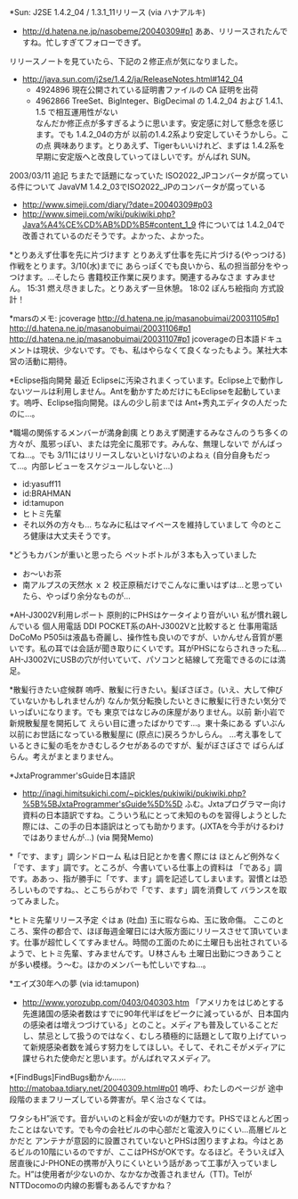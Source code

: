 *Sun: J2SE 1.4.2_04 / 1.3.1_11リリース (via ハナアルキ)
* http://d.hatena.ne.jp/nasobeme/20040309#p1
ああ、リリースされたんですね。忙しすぎてフォローできず。

リリースノートを見ていたら、下記の２修正点が気になりました。
* http://java.sun.com/j2se/1.4.2/ja/ReleaseNotes.html#142_04
  * 4924896  現在公開されている証明書ファイルの CA 証明を出荷  
  * 4962866  TreeSet、BigInteger、BigDecimal の 1.4.2_04 および 1.4.1、1.5 で相互運用性がない  
なんだか修正点が多すぎるように思います。安定感に対して懸念を感じます。でも 1.4.2_04の方が 以前の1.4.2系より安定していそうかしら。この点 興味あります。とりあえず、Tigerもいいけれど、まずは 1.4.2系を 早期に安定版へと改良していってほしいです。がんばれ SUN。

2003/03/11 追記 ちまたで話題になっていた ISO2022_JPコンバータが腐っている件について
JavaVM 1.4.2_03でISO2022_JPのコンバータが腐っている
* http://www.simeji.com/diary/?date=20040309#p03
* http://www.simeji.com/wiki/pukiwiki.php?Java%A4%CE%CD%AB%DD%B5#content_1_9
件については 1.4.2_04で改善されているのだそうです。よかった、よかった。

*とりあえず仕事を先に片づけます
とりあえず仕事を先に片づける(やっつける)作戦をとります。3/10(水)までに あらっぽくでも良いから、私の担当部分をやっつけます。…そしたら 書籍校正作業に戻ります。関連するみなさま すみません。
15:31 燃え尽きました。とりあえず一旦休憩。
18:02 ぽんち絵指向 方式設計！

*marsのメモ: jcoverage
http://d.hatena.ne.jp/masanobuimai/20031105#p1
http://d.hatena.ne.jp/masanobuimai/20031106#p1
http://d.hatena.ne.jp/masanobuimai/20031107#p1
jcoverageの日本語ドキュメントは現状、少ないです。でも、私はやらなくて良くなったもよう。某社大本営の活動に期待。

*Eclipse指向開発
最近 Eclipseに汚染されまくっています。Eclipse上で動作しないツールは利用しません。Antを動かすためだけにもEclipseを起動しています。嗚呼、Eclipse指向開発。ほんの少し前までは Ant+秀丸エディタの人だったのに…。

*職場の関係するメンバーが満身創痍
とりあえず関連するみなさんのうち多くの方々が、風邪っぽい、または完全に風邪です。みんな、無理しないで がんばってね…。でも 3/11にはリリースしないといけないのよねぇ (自分自身もだって…。内部レビューをスケジュールしないと…)
* id:yasuff11
* id:BRAHMAN
* id:tamupon
* ヒトミ先輩
* それ以外の方々も…
ちなみに私はマイペースを維持していまして 今のところ健康は大丈夫そうです。

*どうもカバンが重いと思ったら
ペットボトルが３本も入っていました
* お～いお茶
* 南アルプスの天然水 ｘ２
校正原稿だけでこんなに重いはずは…と思っていたら、やっぱり余分なものが…

*AH-J3002V利用レポート
原則的にPHSはケータイより音がいい
私が慣れ親しんでいる 個人用電話 DDI POCKET系のAH-J3002Vと比較すると 仕事用電話DoCoMo P505iは液晶も奇麗し、操作性も良いのですが、いかんせん音質が悪いです。私の耳では会話が聞き取りにくいです。耳がPHSにならされきった私… AH-J3002VにUSBの穴が付いていて、パソコンと結線して充電できるのには満足。

*散髪行きたい症候群
嗚呼、散髪に行きたい。髪ぼさぼさ。(いえ、大して伸びていないかもしれませんが) なんか気分転換したいときに散髪に行きたい気分でいっぱいになります。でも 東京ではなじみの床屋がありません。以前 新小岩で新規散髪屋を開拓して えらい目に遭ったばかりです…。東十条にある ずいぶん以前にお世話になっている散髪屋に (原点に)戻ろうかしらん。
…考え事をしているときに髪の毛をかきむしるクセがあるのですが、髪がぼさぼさで ばらんばらん。考えがまとまりません。

*JxtaProgrammer'sGuide日本語訳
* http://inagi.himitsukichi.com/~pickles/pukiwiki/pukiwiki.php?%5B%5BJxtaProgrammer'sGuide%5D%5D
ふむ。Jxtaプログラマー向け資料の日本語訳ですね。こういう私にとって未知のものを習得しようとした際には、この手の日本語訳はとっても助かります。(JXTAを今手がけるわけではありませんが…) (via 開発Memo)

*「です、ます」調シンドローム
私は日記とかを書く際には ほとんど例外なく 「です、ます」調です。ところが、今書いている仕事上の資料は 「である」調です。ああっ、指が勝手に「です、ます」調を記述してしまいます。習慣とは恐ろしいものですね。、とこちらがわで「です、ます」調を消費して バランスを取ってみました。

*ヒトミ先輩リリース予定
ぐはぁ (吐血) 
玉に瑕ならぬ、玉に致命傷。
ここのところ、案件の都合で、ほぼ毎週金曜日には大阪方面にリリースさせて頂いています。仕事が超忙しくてすみません。時間の工面のために土曜日も出社されているようで、ヒトミ先輩、すみませんです。Ｕ林さんも 土曜日出勤につきあうことが多い模様。う～む。ほかのメンバーも忙しいですね…。

*エイズ30年への夢 (via id:tamupon)
* http://www.yorozubp.com/0403/040303.htm
「アメリカをはじめとする先進諸国の感染者数はすでに90年代半ばをピークに減っているが、日本国内の感染者は増えつづけている」とのこと。メディアも普及していることだし、禁忌として扱うのではなく、むしろ積極的に話題として取り上げていって新規感染者数を減らす努力をしてほしい。そして、それこそがメディアに課せられた使命だと思います。がんばれマスメディア。

*[FindBugs]FindBugs動かん……
http://matobaa.tdiary.net/20040309.html#p01
嗚呼、わたしのページが 途中段階のままフリーズしている弊害が。早く治さなくては。

ワタシもH”派です。音がいいのと料金が安いのが魅力です。PHSでほとんど困ったことはないです。でも今の会社ビルの中心部だと電波入りにくい...高層ビルとかだと アンテナが意図的に設置されていないとPHSは困りますよね。今はとあるビルの10階にいるのですが、ここはPHSがOKです。なるほど。そういえば入居直後にJ-PHONEの携帯が入りにくいという話があって工事が入っていました。H”は使用者が少ないのか、なかなか改善されません（TT)。TelがNTTDocomoの内線の影響もあるんですかね？
